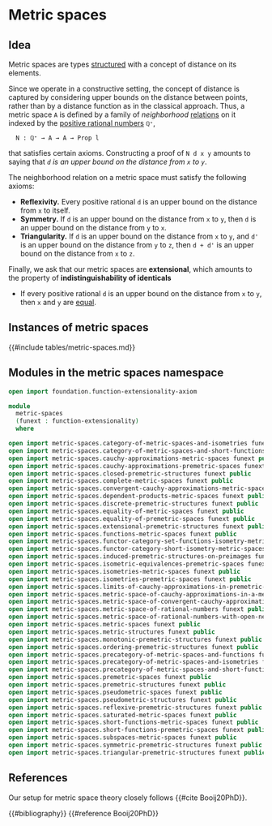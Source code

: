 # Metric spaces

## Idea

Metric spaces are types [structured](foundation.structure.md) with a concept of
distance on its elements.

Since we operate in a constructive setting, the concept of distance is captured
by considering upper bounds on the distance between points, rather than by a
distance function as in the classical approach. Thus, a metric space `A` is
defined by a family of _neighborhood_
[relations](foundation.binary-relations.md) on it indexed by the
[positive rational numbers](elementary-number-theory.positive-rational-numbers.md)
`ℚ⁺`,

```text
  N : ℚ⁺ → A → A → Prop l
```

that satisfies certain axioms. Constructing a proof of `N d x y` amounts to
saying that _`d` is an upper bound on the distance from `x` to `y`_.

The neighborhood relation on a metric space must satisfy the following axioms:

- **Reflexivity.** Every positive rational `d` is an upper bound on the distance
  from `x` to itself.
- **Symmetry.** If `d` is an upper bound on the distance from `x` to `y`, then
  `d` is an upper bound on the distance from `y` to `x`.
- **Triangularity.** If `d` is an upper bound on the distance from `x` to `y`,
  and `d'` is an upper bound on the distance from `y` to `z`, then `d + d'` is
  an upper bound on the distance from `x` to `z`.

Finally, we ask that our metric spaces are **extensional**, which amounts to the
property of **indistinguishability of identicals**

- If every positive rational `d` is an upper bound on the distance from `x` to
  `y`, then `x` and `y` are [equal](foundation-core.identity-types.md).

## Instances of metric spaces

{{#include tables/metric-spaces.md}}

## Modules in the metric spaces namespace

```agda
open import foundation.function-extensionality-axiom

module
  metric-spaces
  (funext : function-extensionality)
  where

open import metric-spaces.category-of-metric-spaces-and-isometries funext public
open import metric-spaces.category-of-metric-spaces-and-short-functions funext public
open import metric-spaces.cauchy-approximations-metric-spaces funext public
open import metric-spaces.cauchy-approximations-premetric-spaces funext public
open import metric-spaces.closed-premetric-structures funext public
open import metric-spaces.complete-metric-spaces funext public
open import metric-spaces.convergent-cauchy-approximations-metric-spaces funext public
open import metric-spaces.dependent-products-metric-spaces funext public
open import metric-spaces.discrete-premetric-structures funext public
open import metric-spaces.equality-of-metric-spaces funext public
open import metric-spaces.equality-of-premetric-spaces funext public
open import metric-spaces.extensional-premetric-structures funext public
open import metric-spaces.functions-metric-spaces funext public
open import metric-spaces.functor-category-set-functions-isometry-metric-spaces funext public
open import metric-spaces.functor-category-short-isometry-metric-spaces funext public
open import metric-spaces.induced-premetric-structures-on-preimages funext public
open import metric-spaces.isometric-equivalences-premetric-spaces funext public
open import metric-spaces.isometries-metric-spaces funext public
open import metric-spaces.isometries-premetric-spaces funext public
open import metric-spaces.limits-of-cauchy-approximations-in-premetric-spaces funext public
open import metric-spaces.metric-space-of-cauchy-approximations-in-a-metric-space funext public
open import metric-spaces.metric-space-of-convergent-cauchy-approximations-in-a-metric-space funext public
open import metric-spaces.metric-space-of-rational-numbers funext public
open import metric-spaces.metric-space-of-rational-numbers-with-open-neighborhoods funext public
open import metric-spaces.metric-spaces funext public
open import metric-spaces.metric-structures funext public
open import metric-spaces.monotonic-premetric-structures funext public
open import metric-spaces.ordering-premetric-structures funext public
open import metric-spaces.precategory-of-metric-spaces-and-functions funext public
open import metric-spaces.precategory-of-metric-spaces-and-isometries funext public
open import metric-spaces.precategory-of-metric-spaces-and-short-functions funext public
open import metric-spaces.premetric-spaces funext public
open import metric-spaces.premetric-structures funext public
open import metric-spaces.pseudometric-spaces funext public
open import metric-spaces.pseudometric-structures funext public
open import metric-spaces.reflexive-premetric-structures funext public
open import metric-spaces.saturated-metric-spaces funext public
open import metric-spaces.short-functions-metric-spaces funext public
open import metric-spaces.short-functions-premetric-spaces funext public
open import metric-spaces.subspaces-metric-spaces funext public
open import metric-spaces.symmetric-premetric-structures funext public
open import metric-spaces.triangular-premetric-structures funext public
```

## References

Our setup for metric space theory closely follows {{#cite Booij20PhD}}.

{{#bibliography}} {{#reference Booij20PhD}}
